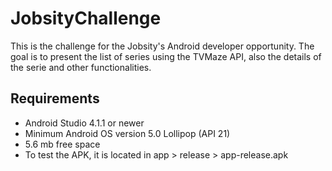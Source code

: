 # JobsityChallenge
This is the challenge for the Jobsity's Android developer opportunity. The goal is to present the list of series using the TVMaze API, also the details of the serie and other functionalities.

## Requirements
- Android Studio 4.1.1 or newer
- Minimum Android OS version 5.0 Lollipop (API 21)
- 5.6 mb free space
- To test the APK, it is located in app > release > app-release.apk
